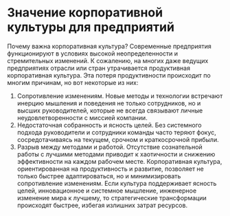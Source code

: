 # Значение корпоративной культуры для предприятий

Почему важна корпоративная культура?
Современные предприятия функционируют в условиях высокой неопределенности и стремительных изменений. К сожалению, на многих даже ведущих предприятиях отрасли или стран утрачивается продуктивная корпоративная культура. Эта потеря продуктивности происходит по многим причинам, но вот некоторые из них:
1. Сопротивление изменениям. Новые методы и технологии встречают инерцию мышления и поведения не только сотрудников, но и высших руководителей, которые не всегда связывают личные неудовлетворенности с миссией компании.
2. Недостаточная собранность и ясность целей. Без системного подхода руководители и сотрудники команды часто теряют фокус, сосредотачиваясь на текущем, срочном и краткосрочной прибыли.
3. Разрыв между методами и работой. Отсутствие сознательной работы с лучшими методами приводит к хаотичности и снижению эффективности на каждом рабочем месте. 
Корпоративная культура, ориентированная на продуктивность и развитие, позволяет не только быстрее адаптироваться, но и минимизировать сопротивление изменениям. Если культура поддерживает ясность целей, инновационное и системное мышление, инженерное изменение мира к лучшему, то стратегические трансформации происходят быстрее, избегая излишних затрат ресурсов.
